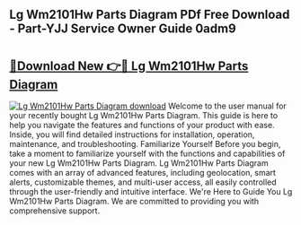## Lg Wm2101Hw Parts Diagram PDf Free Download - Part-YJJ Service Owner Guide 0adm9

# <h2><a href="http://dfqcdu.blite.top/?on=Lg+Wm2101Hw+Parts+Diagram">🔗Download New 👉🔴 Lg Wm2101Hw Parts Diagram</a></h2>

[![Lg Wm2101Hw Parts Diagram download](https://i.imgur.com/lujVjoI.png)](http://dfqcdu.blite.top/?on=Lg+Wm2101Hw+Parts+Diagram)
Welcome to the user manual for your recently bought Lg Wm2101Hw Parts Diagram. This guide is here to help you navigate the features and functions of your product with ease. Inside, you will find detailed instructions for installation, operation, maintenance, and troubleshooting. Familiarize Yourself Before you begin, take a moment to familiarize yourself with the functions and capabilities of your new Lg Wm2101Hw Parts Diagram. Lg Wm2101Hw Parts Diagram comes with an array of advanced features, including geolocation, smart alerts, customizable themes, and multi-user access, all easily controlled through the user-friendly and intuitive interface. We're Here to Guide You Lg Wm2101Hw Parts Diagram. We are committed to providing you with comprehensive support.
